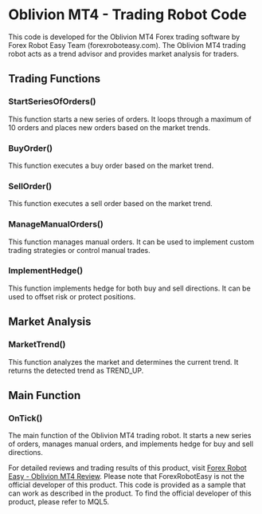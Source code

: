 # Oblivion MT4 - Trading Robot Code

This code is developed for the Oblivion MT4 Forex trading software by Forex Robot Easy Team (forexroboteasy.com). The Oblivion MT4 trading robot acts as a trend advisor and provides market analysis for traders.

## Trading Functions

### StartSeriesOfOrders()
This function starts a new series of orders. It loops through a maximum of 10 orders and places new orders based on the market trends.

### BuyOrder()
This function executes a buy order based on the market trend.

### SellOrder()
This function executes a sell order based on the market trend.

### ManageManualOrders()
This function manages manual orders. It can be used to implement custom trading strategies or control manual trades.

### ImplementHedge()
This function implements hedge for both buy and sell directions. It can be used to offset risk or protect positions.

## Market Analysis

### MarketTrend()
This function analyzes the market and determines the current trend. It returns the detected trend as TREND_UP.

## Main Function

### OnTick()
The main function of the Oblivion MT4 trading robot. It starts a new series of orders, manages manual orders, and implements hedge for buy and sell directions.

For detailed reviews and trading results of this product, visit [Forex Robot Easy - Oblivion MT4 Review](https://forexroboteasy.com/forex-robot-review/oblivion-mt4-review-day-trading-robot-with-trend-advisor/). Please note that ForexRobotEasy is not the official developer of this product. This code is provided as a sample that can work as described in the product. To find the official developer of this product, please refer to MQL5.

